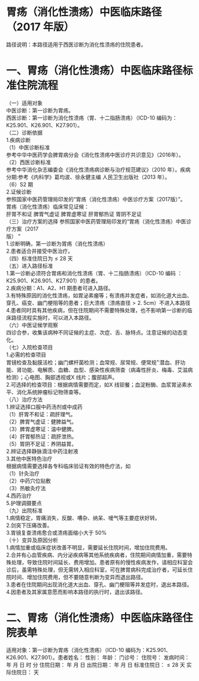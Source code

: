 # 胃疡（消化性溃疡）中医临床路径 （2017 年版）  
路径说明：本路径适用于西医诊断为消化性溃疡的住院患者。  
# 一、胃疡（消化性溃疡）中医临床路径标准住院流程  
（一）适用对象  
中医诊断：第一诊断为胃疡。  
西医诊断：第一诊断为消化性溃疡（胃、十二指肠溃疡）（ICD-10 编码为：K25.901、K26.901、K27.901）。  
（二）诊断依据  
1.疾病诊断  
（1）中医诊断标准  
参考中华中医药学会脾胃病分会《消化性溃疡中医诊疗共识意见》（2016年）。  
（2）西医诊断标准  
参考中华消化杂志编委会《消化性溃疡病诊断与治疗规范建议》（2010 年）。疾病分期:参考《内科学》葛均波、徐永健主编 人民卫生出版社（2013 年）。  
（6）S2 期  
2.证候诊断  
参照国家中医药管理局印发的“胃疡（消化性溃疡）中医诊疗方案（2017版）”。  
胃疡（消化性溃疡）临床常见证候：  
肝胃不和证 脾胃气虚证  脾胃虚寒证  肝胃郁热证 胃阴不足证  
（三）治疗方案的选择 参照国家中医药管理局印发的“胃疡（消化性溃疡）中医诊疗方案（2017  
版） ”  
1.诊断明确，第一诊断为胃疡（消化性溃疡）  
2.患者适合并接受中医治疗。  
（四）标准住院日为${\leqslant}28$ 天  
（五）进入路径标准  
1.第一诊断必须符合胃疡和消化性溃疡（胃、十二指肠溃疡）（ICD-10 编码 ：K25.901、K26.901、K27.901）的患者。  
2.疾病分期：A1、A2、H1 期患者可进入路径。  
3.有特殊原因的消化性溃疡，如胃泌素瘤等；有溃疡并发症者，如消化道大出血、穿孔、癌变、幽门梗阻等的患者；巨大溃疡（溃疡直径$>2.\;5\mathrm{cm}$）不进入本路径  
4.患者同时具有其他疾病，但在住院期间不需要特殊处理，也不影响第一诊断的临床路径流程实施时，可以进入本路径。  
（六）中医证候学观察  
四诊合参，收集该病种不同证候的主症、次症、舌、脉特点。注意证候的动态变化。  
（七）入院检查项目  
1.必需的检查项目  
胃镜检查及黏膜活检；幽门螺杆菌检测；血常规、尿常规、便常规$^+$潜血、肝功能、肾功能、电解质、血糖、血型、感染性疾病筛查（病毒性肝炎、梅毒、艾滋病检测）；心电图、胸部透视或X 线片；腹部超声。  
2.可选择的检查项目：根据病情需要而定，如X 线钡餐；血淀粉酶、血浆胃泌素水平、消化系统肿瘤标记物筛查等。  
（八）治疗方法  
1.辨证选择口服中药汤剂或中成药  
（1）肝胃不和证：疏肝理气。  
（2）脾胃气虚证：健脾益气。  
（3）脾胃虚寒证：温中健脾。  
（4）肝胃郁热证：疏肝泄热。  
（5）胃阴不足证：养阴益胃。  
2.辨证选择静脉滴注中药注射液  
3.其他中医特色治疗  
根据病情需要选择各专科临床验证有效的特色疗法，如  
（1）针灸治疗  
（2）中药穴位贴敷  
（3）热敏灸疗法  
4.西药治疗  
5.护理调摄要点  
（九）出院标准  
1.病情稳定，胃痛消失，反酸、嘈杂、纳呆、嗳气等主要症状好转。  
2.剑突下压痛改善。  
3.胃镜复查溃疡愈合或溃疡面缩小大于 $50\%$  
（十）变异及原因分析  
1.病情加重或临床症状改善不明显，需要延长住院时间，增加住院费用。  
2.合并有心血管疾病、内分泌疾病等其他系统疾病者，住院期间病情加重，需要特殊处理，导致住院时间延长、费用增加。患者原有的慢性疾病发作，请相应科室会诊后，虽需特殊处理，但无需转入相应科室，可在脾胃病科完成治疗者，可延长住院时间、增加住院费用，但不要随意判断为变异而退出路径。  
3.患者在住院期间出现消化道大出血、穿孔、幽门梗阻等并发症时，退出本路径。  
4.因患者及其家属意愿而影响本路径的执行时，退出该路径。  
# 二、胃疡（消化性溃疡）中医临床路径住院表单  
适用对象：第一诊断为胃疡（消化性溃疡）（ICD-10 编码为：K25.901、K26.901、K27.901）。患者姓名：          性别：    年龄：    门诊号：         住院号：            发病时间：   年  月  日  时  分 住院日期：   年  月  日 出院日期：   年  月   日 标准住院日：${\leqslant}28$ 天             实际住院日：    天  
